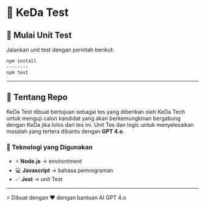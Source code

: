 # 🚀 KeDa Test

## 📌 Mulai Unit Test

Jalankan unit test dengan perintah berikut:

``` bash
npm install
--------
npm test
```

------------------------------------------------------------------------

## 📖 Tentang Repo

KeDa Test dibuat bertujuan sebagai tes yang diberikan oleh KeDa Tech untuk menguji calon kandidat yang akan berkemungkinan bergabung dengan KeDa jika lolos dari tes ini. Unit Tes dan logic untuk menyelesaikan masalah yang tertera dibantu dengan **GPT 4.o**.

### 🔧 Teknologi yang Digunakan

-   ⚡ **Node.js** → environtment
-   💻 **Javascript** → bahasa pemrograman
-   ✅ **Jest** → unit Test

------------------------------------------------------------------------

⚡ Dibuat dengan ❤️ dengan bantuan AI GPT 4.o
